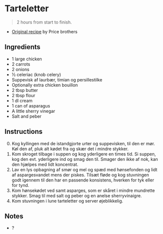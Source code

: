 # Tarteletter

> 2 hours from start to finish.

* [Original recipe][original] by Price brothers

## Ingredients

- 1 large chicken
- 2 carrots
- 2 onions
- ½ celeriac (knob celery)
- Suppevisk af laurbær, timian og persillestilke
- Optionally extra chicken bouillon
- 2 tbsp butter
- 2 tbsp flour
- 1 dl cream
- 1 can of asparagus
- A little sherry vinegar
- Salt and peber

## Instructions

0. Kog kyllingen med de istandgjorte urter og suppevisken, til den er mør. Køl
   den af, pluk alt kødet fra og skær det i mindre stykker.
0. Kom skroget tilbage i suppen og kog yderligere en times tid. Si suppen, kog
   den evt. yderligere ind og smag den til. Smager den ikke af nok, kan den
   hjælpes med lidt koncentrat.
0. Lav en lys opbagning af smør og mel og spæd med hønsefonden og lidt af
   aspargesvandet mens der piskes. Tilsæt fløde og kog stuvningen godt igennem
   til den har en passende konsistens, hverken for tyk eller for tynd.
0. Kom hønsekødet ved samt asparges, som er skåret i mindre mundrette stykker.
   Smag til med salt og peber og en anelse sherryvinaigre.
0. Kom stuvningen i lune tarteletter og server øjeblikkelig.

## Notes

* ?

[original]: https://web.archive.org/web/20160731081509/https://www.dr.dk/Mad/opskrifter/spise-med-price/tarteletter-med-hoens-i-asparges.htm
